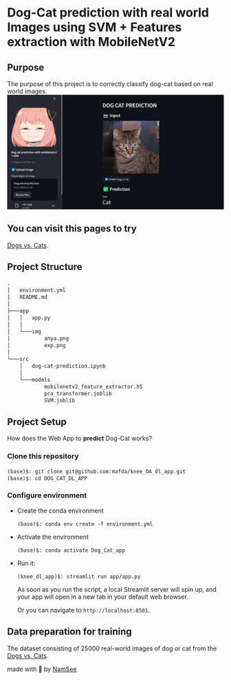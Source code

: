 # Dog-Cat prediction with real world Images using SVM + Features extraction with MobileNetV2

## Purpose

The purpose of this project is to correctly classify dog-cat based on real world images.
![Main Page](app/img/exp.png)

## You can visit this pages to try

[Dogs vs. Cats](https://dogcatdlapp-namsee.streamlit.app/).

## Project Structure

```shell
.
│   environment.yml
│   README.md
│   
├───app
│   │   app.py
│   │
│   └───img
│           anya.png
│           exp.png
│
└───src
    │   dog-cat-prediction.ipynb
    │
    └───models
            mobilenetv2_feature_extractor.h5
            pca_transformer.joblib
            SVM.joblib
```

## Project Setup

How does the Web App to **predict** Dog-Cat works?

### Clone this repository

```shell
(base)$: git clone git@github.com:mafda/knee_OA_dl_app.git
(base)$: cd DOG_CAT_DL_APP
```

### Configure environment

- Create the conda environment

    ```shell
    (base)$: conda env create -f environment.yml
    ```

- Activate the environment

    ```shell
    (base)$: conda activate Dog_Cat_app
    ```
- Run it:

    ```shell
    (knee_dl_app)$: streamlit run app/app.py
    ```

    As soon as you run the script, a local Streamlit server will spin up, and
    your app will open in a new tab in your default web browser.

    Or you can navigate to `http://localhost:8501`.


## Data preparation for training

The dataset consisting of 25000 real-world images of dog or cat
from the [Dogs vs. Cats](https://www.kaggle.com/competitions/dogs-vs-cats/data).

made with 💙 by [NamSee](https://github.com/NamSee04)
